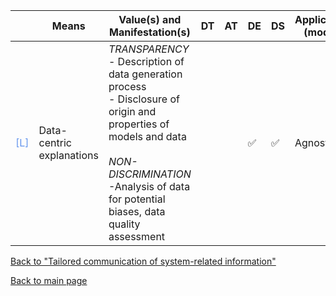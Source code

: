 |       | Means  | Value(s) and Manifestation(s)| DT|AT | DE | DS | Application (model) | Approach | Visual elements | Additional details
| ----------- |  --------------------------- | ---------------  |------------------------------|-------------| ----------------------|----------------------|----------------------------|--------------------|------------------------|--------------------------------- |
<span style="color:#6495ED">[L]</span> | Data-centric explanations |  *TRANSPARENCY* <br>- Description of data generation process <br> - Disclosure of origin and properties of models and data<br><br> *NON-DISCRIMINATION*<br> -Analysis of data for potential biases, data quality assessment | | |✅ | ✅ | Agnostic | | - Interactive list <br> - Q\&A format<br> - Pie charts<br>-Bar charts<br>- Process diagrams<br>- Timelines <br> -Icons  |

[Back to "Tailored communication of system-related information"](../Table3A.md)

[Back to main page](../index.md)